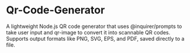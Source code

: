 # Qr-Code-Generator
A lightweight Node.js QR code generator that uses @inquirer/prompts to take user input and qr-image to convert it into scannable QR codes. Supports output formats like PNG, SVG, EPS, and PDF, saved directly to a file.
